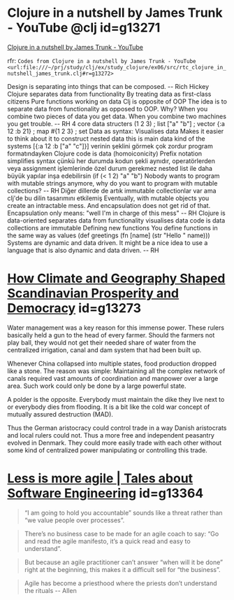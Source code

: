 
# Clojure in a nutshell by James Trunk - YouTube @clj  id=g13271

[Clojure in a nutshell by James Trunk - YouTube](https://www.youtube.com/watch?v=C-kF25fWTO8)

rfr: `Codes from Clojure in a nutshell by James Trunk - YouTube <url:file:///~/prj/study/clj/ex/study_clojure/ex06/src/rtc_clojure_in_nutshell_james_trunk.clj#r=g13272>`

Design is separating into things that can be composed. -- Rich Hickey
Clojure separates data from functionality
	By treating data as first-class citizens
	Pure functions working on data
	Clj is opposite of OOP
The idea is to separate data from functionality as opposed to OOP. Why?
When you combine two pieces of data you get data. When you combine two machines you get trouble. -- RH
4 core data structers
	(1 2 3) ; list
	["a" "b"] ; vector
	{:a 12 :b 21} ; map
	#{1 2 3} ; set
Data as syntax:
	Visualises data
Makes it easier 
	to think about it
	to construct nested data
		this is main data kind of the systems
	[{:a 12 :b ["a" "c"]}]
	verinin şeklini görmek çok zordur program formatındayken
Clojure code is data (homoiconicity)
Prefix notation
	simplifies syntax
	çünkü her durumda kodun şekli aynıdır, operatörlerden veya assignment işlemlerinde özel durum gerekmez
	nested list ile daha büyük yapılar inşa edebilirsin
		(if (< 1 2) "a" "b")
Nobody wants to program with mutable strings anymore, why do you want to program with mutable collections? -- RH
Diğer dillerde de artık immutable collectionlar var
	ama clj'de bu dilin tasarımını etkilemiş
Eventually, with mutable objects you create an intractable mess. And encapsulation does not get rid of that. Encapsulation only means: "well I'm in charge of this mess" -- RH
Clojure is data-oriented
	separates data from functionality
	visualises data
	code is data
	collections are immutable
Defining new functions
	You define functions in the same way as values
	(def greetings (fn [name] (str "Hello " name)))
Systems are dynamic and data driven. It might be a nice idea to use a language that is also dynamic and data driven. -- RH


# [How Climate and Geography Shaped Scandinavian Prosperity and Democracy](https://erikexamines.substack.com/p/how-climate-and-geography-shaped) id=g13273

Water management was a key reason for this immense power. These rulers basically held a gun to the head of every farmer. Should the farmers not play ball, they would not get their needed share of water from the centralized irrigation, canal and dam system that had been built up.

Whenever China collapsed into multiple states, food production dropped like a stone. The reason was simple: Maintaining all the complex network of canals required vast amounts of coordination and manpower over a large area. Such work could only be done by a large powerful state.

A polder is the opposite. Everybody must maintain the dike they live next to or everybody dies from flooding. It is a bit like the cold war concept of mutually assured destruction (MAD).

Thus the German aristocracy could control trade in a way Danish aristocrats and local rulers could not. Thus a more free and independent peasantry evolved in Denmark. They could more easily trade with each other without some kind of centralized power manipulating or controlling this trade.

# [Less is more agile | Tales about Software Engineering](https://beny23.github.io/posts/my_take_on_engineering_room_9/) id=g13364

> “I am going to hold you accountable” sounds like a threat rather than “we value people over processes”.

> There’s no business case to be made for an agile coach to say: “Go and read the agile manifesto, it’s a quick read and easy to understand”.

> But because an agile practitioner can’t answer “when will it be done” right at the beginning, this makes it a difficult sell for “the business”.

> Agile has become a priesthood where the priests don’t understand the rituals -- Allen

